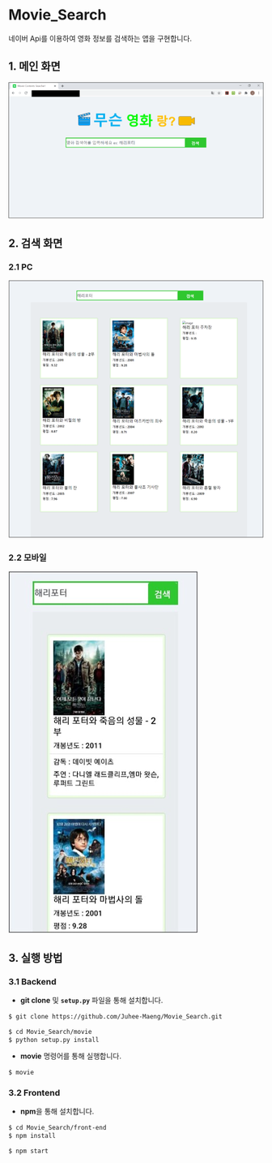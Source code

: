 # Movie_Search
네이버 Api를 이용하여 영화 정보를 검색하는 앱을 구현합니다.

## 1. 메인 화면
![alt_text](https://github.com/Juhee-Maeng/Movie_Search/blob/master/images/%EA%B7%B8%EB%A6%BC1.png)

## 2. 검색 화면

### 2.1 PC
![alt_text](https://github.com/Juhee-Maeng/Movie_Search/blob/master/images/%EA%B7%B8%EB%A6%BC2.png)

### 2.2 모바일
![alt_text](https://github.com/Juhee-Maeng/Movie_Search/blob/master/images/%EA%B7%B8%EB%A6%BC3.jpg)

## 3. 실행 방법

### 3.1 Backend
- **git clone** 및 **`setup.py`** 파일을 통해 설치합니다.
```
$ git clone https://github.com/Juhee-Maeng/Movie_Search.git
```
```
$ cd Movie_Search/movie
$ python setup.py install
```
- **movie** 명령어를 통해 실행합니다.
```
$ movie
```

### 3.2 Frontend
- **npm**을 통해 설치합니다.
```
$ cd Movie_Search/front-end
$ npm install
```
```
$ npm start
```

